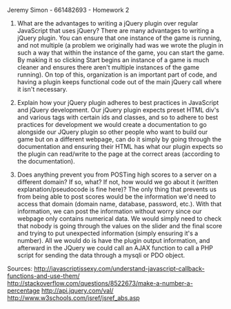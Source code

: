 Jeremy Simon - 661482693 - Homework 2

1) What are the advantages to writing a jQuery plugin over regular JavaScript that uses jQuery?
  There are many advantages to writing a jQuery plugin. You can ensure that one instance of the game is running, and not multiple (a problem we originally had was we wrote the plugin in such a way that within the instance of the game, you can start the game. By making it so clicking Start begins an instance of a game is much cleaner and ensures there aren't multiple instances of the game running). On top of this, organization is an important part of code, and having a plugin keeps functional code out of the main jQuery call where it isn't necessary.

2) Explain how your jQuery plugin adheres to best practices in JavaScript and jQuery development.
  Our jQuery plugin expects preset HTML div's and various tags with certain ids and classes, and so to adhere to best practices for development we would create a documentation to go alongside our JQuery plugin so other people who want to build our game but on a different webpage, can do it simply by going through the documentation and ensuring their HTML has what our plugin expects so the plugin can read/write to the page at the correct areas (according to the documentation).

3) Does anything prevent you from POSTing high scores to a server on a different domain? If so, what? If not, how would we go about it (written explanation/pseudocode is fine here)?
  The only thing that prevents us from being able to post scores would be the information we'd need to access that domain (domain name, database, password, etc.). With that information, we can post the information without worry since our webpage only contains numerical data. We would simply need to check that nobody is going through the values on the slider and the final score and trying to put unexpected information (simply ensuring it's a number). All we would do is have the plugin output information, and afterward in the JQuery we could call an AJAX function to call a PHP script for sending the data through a mysqli or PDO object.


Sources:
http://javascriptissexy.com/understand-javascript-callback-functions-and-use-them/
http://stackoverflow.com/questions/8522673/make-a-number-a-percentage
http://api.jquery.com/val/
http://www.w3schools.com/jsref/jsref_abs.asp